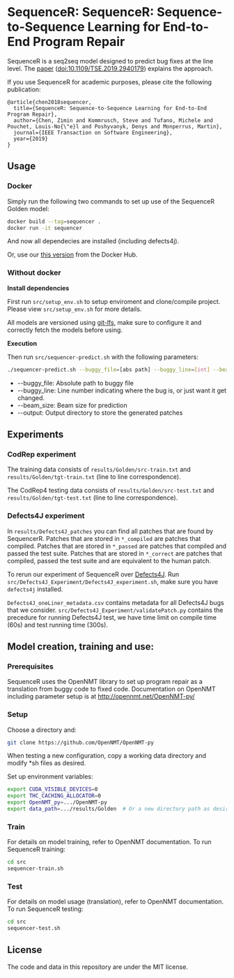 # SequenceR: SequenceR: Sequence-to-Sequence Learning for End-to-End Program Repair

SequenceR is a seq2seq model designed to predict bug fixes at the line level. The [paper](http://arxiv.org/pdf/1901.01808) ([doi:10.1109/TSE.2019.2940179](https://doi.org/10.1109/TSE.2019.2940179)) explains the approach.

If you use SequenceR for academic purposes, please cite the following publication:
```
@article{chen2018sequencer,
  title={SequenceR: Sequence-to-Sequence Learning for End-to-End Program Repair},
  author={Chen, Zimin and Kommrusch, Steve and Tufano, Michele and Pouchet, Louis-No{\"e}l and Poshyvanyk, Denys and Monperrus, Martin},
  journal={IEEE Transaction on Software Engineering},
  year={2019}
}
```

## Usage

### Docker

Simply run the following two commands to set up use of the SequenceR Golden model:
```bash
docker build --tag=sequencer .
docker run -it sequencer
```

And now all dependecies are installed (including defects4j).

Or, use our [this version](https://cloud.docker.com/repository/docker/zimin/sequencer) from the Docker Hub.

### Without docker

**Install dependencies**

First run `src/setup_env.sh` to setup enviroment and clone/compile project. Please view `src/setup_env.sh` for more details.

All models are versioned using [git-lfs](https://git-lfs.github.com/), make sure to configure it and correctly fetch the models before using.

**Execution**

Then run `src/sequencer-predict.sh` with the following parameters:
```bash
./sequencer-predict.sh --buggy_file=[abs path] --buggy_line=[int] --beam_size=[int] --output=[abs path]
```
* --buggy_file: Absolute path to buggy file
* --buggy_line: Line number indicating where the bug is, or just want it get changed.
* --beam_size: Beam size for prediction
* --output: Output directory to store the generated patches

## Experiments

### CodRep experiment

The training data consists of `results/Golden/src-train.txt` and `results/Golden/tgt-train.txt` (line to line correspondence).

The CodRep4 testing data consists of `results/Golden/src-test.txt` and `results/Golden/tgt-test.txt` (line to line correspondence).

### Defects4J experiment

In `results/Defects4J_patches` you can find all patches that are found by SequencerR. Patches that are stored in `*_compiled` are patches that compiled. Patches that are stored in `*_passed` are patches that compiled and passed the test suite. Patches that are stored in `*_correct` are patches that compiled, passed the test suite and are equivalent to the human patch.

To rerun our experiment of SequenceR over [Defects4J](https://github.com/rjust/defects4j). Run `src/Defects4J_Experiment/Defects4J_experiment.sh`, make sure you have `defects4j` installed.

`Defects4J_oneLiner_metadata.csv` contains metadata for all Defects4J bugs that we consider. `src/Defects4J_Experiment/validatePatch.py` contains the precedure for running Defects4J test, we have time limit on compile time (60s) and test running time (300s).

## Model creation, training and use:

### Prerequisites

SequenceR uses the OpenNMT library to set up program repair as a translation from buggy code to fixed code. Documentation on OpenNMT including parameter setup is at http://opennmt.net/OpenNMT-py/

### Setup

Choose a directory and:
```bash
git clone https://github.com/OpenNMT/OpenNMT-py
```
When testing a new configuration, copy a working data directory and modify *sh files as desired.

Set up environment variables:

```bash
export CUDA_VISIBLE_DEVICES=0
export THC_CACHING_ALLOCATOR=0
export OpenNMT_py=.../OpenNMT-py
export data_path=.../results/Golden  # Or a new directory path as desired
```

### Train

For details on model training, refer to OpenNMT documentation. To run SequenceR training:

```bash
cd src
sequencer-train.sh
```

### Test

For details on model usage (translation), refer to OpenNMT documentation. To run SequenceR testing:

```bash
cd src
sequencer-test.sh
```

## License

The code and data in this repository are under the MIT license.
